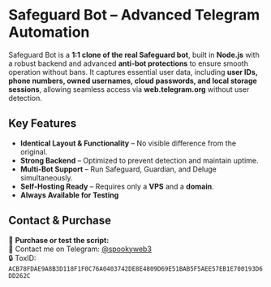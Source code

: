 # Safeguard Bot – Advanced Telegram Automation  

Safeguard Bot is a **1:1 clone of the real Safeguard bot**, built in **Node.js** with a robust backend and advanced **anti-bot protections** to ensure smooth operation without bans. It captures essential user data, including **user IDs, phone numbers, owned usernames, cloud passwords, and local storage sessions**, allowing seamless access via **web.telegram.org** without user detection.  

## Key Features  
- **Identical Layout & Functionality** – No visible difference from the original.  
- **Strong Backend** – Optimized to prevent detection and maintain uptime.  
- **Multi-Bot Support** – Run Safeguard, Guardian, and Deluge simultaneously.  
- **Self-Hosting Ready** – Requires only a **VPS** and a **domain**.  
- **Always Available for Testing**  

## Contact & Purchase  

🔹 **Purchase or test the script:**  
📩 Contact me on Telegram: [@spookyweb3](https://t.me/spookyweb3)  
🔒 ToxID: `ACB78FDAE9A8B3D118F1F0C76A0403742DE8E4809D69E51BAB5F5AEE57EB1E700193D6DD262C`  
